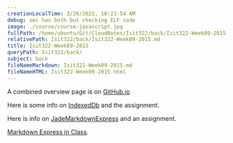 ```yaml
---
creationLocalTime: 3/26/2022, 10:23:54 AM
debug: aec has both but checking ELF code
image: ./course/course-javascript.jpg
fullPath: /home/ubuntu/Git/CloudNotes/Isit322/back/Isit322-Week09-2015.md
relativePath: Isit322/back/Isit322-Week09-2015.md
title: Isit322-Week09-2015
queryPath: Isit322/back/
subject: back
fileNameMarkdown: Isit322-Week09-2015.md
fileNameHTML: Isit322-Week09-2015.html
---
```



<!-- toc -->
<!-- tocstop -->

A combined overview page is on [GitHub.io](http://charliecalvert.github.io/books/CloudNotes/Isit322/Week09.html)

Here is some info on [IndexedDb](http://charliecalvert.github.io/books/CloudNotes/Isit322/ElvenIndexedDb.html) and the assignment.

Here is info on [JadeMarkdownExpress](http://charliecalvert.github.io/books/CloudNotes/Isit322/JadeMarkdownExpress.html) and an assignment.

[Markdown Express in Class](http://charliecalvert.github.io/books/CloudNotes/Isit322/MarkdownExpressInClass.html).